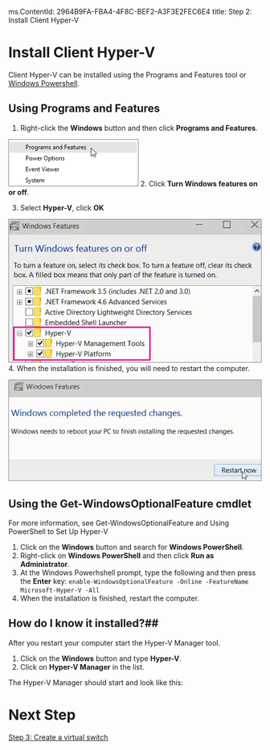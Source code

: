 ms.ContentId: 2964B9FA-FBA4-4F8C-BEF2-A3F3E2FEC6E4
title: Step 2: Install Client Hyper-V

# Install Client Hyper-V #

Client Hyper-V can be installed using the Programs and Features tool or [Windows Powershell](#Using-the-Get-WindowsOptionalFeature-cmdlet).


## Using Programs and Features ##
1. Right-click the **Windows** button and then click **Programs and Features**.

  ![](media\programs_and_features.png)
2. Click **Turn Windows features on or off**.

3. Select **Hyper-V**, click **OK**

  ![](media\hyper-v_feature_selected.png)
4. When the installation is finished, you will need  to restart the computer.

  ![](media\restart.png)
  
## Using the Get-WindowsOptionalFeature cmdlet ##
For more information, see Get-WindowsOptionalFeature and Using PowerShell to Set Up Hyper-V

1. Click on the **Windows** button and search for **Windows PowerShell**. 
2. Right-click on **Windows PowerShell** and then click **Run as Administrator**.
3. At the Windows Powerhshell prompt, type the following and then press the **Enter** key: 
```enable-WindowsOptionalFeature -Online -FeatureName Microsoft-Hyper-V -All``` 
4. When the installation is finished, restart the computer. 

## How do I know it installed?##
After you restart your computer start the Hyper-V Manager tool. 

1. Click on the **Windows** button and type **Hyper-V**.
2. Click on **Hyper-V Manager** in the list.

The Hyper-V Manager should start and look like this:
<!-- need screenshot -->

# Next Step #
[Step 3: Create a virtual switch](step3.md)